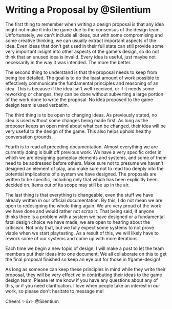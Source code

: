 # Writing a Proposal by @Silentium

The first thing to remember when writing a design proposal is that any idea might not make it into the game due to the consensus of the design team. Unfortunately, we can't include all ideas, but with some compromising and some creative thinking, we can usually extract important aspects of the idea. Even ideas that don't get used in their full state can still provide some very important insight into other aspects of the game's design, so do not think that an unused idea is invalid. Every idea is useful, just maybe not necessarily in the way it was intended. The more the better.

The second thing to understand is that the proposal needs to keep from being too detailed. The goal is to do the least amount of work possible to effectively communicate the fundamental principles and reasoning of an idea. This is because if the idea isn't well-received, or if it needs some reworking or changes, they can be done without subverting a large portion of the work done to write the proposal. No idea proposed to the game design team is used verbatim.

The third thing is to be open to changing ideas. As previously stated, no idea is used without some changes being made first. As long as the proposer keeps an open mind about what can be changed, their idea will be very useful to the design of the game. This also helps uphold healthy conversation grounds.

Fourth is to read all preceding documentation. Almost everything we are currently doing is built off previous work. We have a very specific order in which we are designing gameplay elements and systems, and some of them need to be addressed before others. Make sure not to presume we haven't designed an element of play, and make sure not to read too deeply into the potential implications of a system we have designed. The proposals are written to be specific, including only that which has been explicitly been decided on. Items out of its scope may still be up in the air.

The last thing is that everything is changeable, even the stuff we have already written in our official documentation. By this, I do not mean we are open to redesigning the whole thing again. We are very proud of the work we have done and would rather not scrap it. That being said, if anyone thinks there is a problem with a system we have designed or a fundamental fatal design choice we have made, we are open to hearing about the criticism. Not only that, but we fully expect some systems to not prove viable when we start playtesting. As a result of this, we will likely have to rework some of our systems and come up with more iterations.

Each time we begin a new topic of design, I will make a post to let the team members put their ideas into one document. We all collaborate on this to get the final proposal finished so keep an eye out for those in #game-design!

As long as someone can keep these principles in mind while they write their proposal, they will be very effective in contributing their ideas to the game design team. Please let me know if you have any questions about any of this, or if you need clarification. I love when people take an interest in our work, so please don't hesitate to message me!

Cheers ✨👍✨ @Silentium

